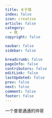 ```yaml
---
title: 关于我
index: false
icon: creative
article: false
category:
  - 我
copyright: false

navbar: false
sidebar: false

breadcrumb: false
pageInfo: false
contributors: false
editLink: false
lastUpdated: false
prev: false
next: false
comment: false
footer: false
---
```


一个普普通通的帅哥
